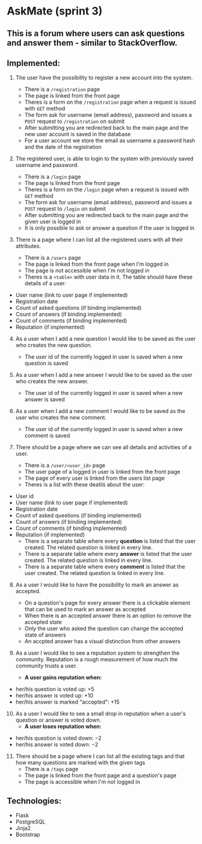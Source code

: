 # AskMate (sprint 3)


## This is a forum where users can ask questions and answer them - similar to StackOverflow.


## Implemented:

1. The user have the possibility to register a new account into the system.
    - There is a `/registration` page
    - The page is linked from the front page
    - Theres is a form on the `/registration` page when a request is issued with `GET` method
    - The form ask for username (email address), password and issues a `POST` request to `/registration` on submit
    - After submitting you are redirected back to the main page and the new user account is saved in the database
    - For a user account we store the email as username a password hash and the date of the registration

2. The registered user, is able to login to the system with previously saved username and password.
    - There is a `/login` page
    - The page is linked from the front page
    - Theres is a form on the `/login` page when a request is issued with `GET` method
    - The form ask for username (email address), password and issues a `POST` request to `/login` on submit
    - After submitting you are redirected back to the main page and the given user is logged in
    - It is only possible to ask or answer a question if the user is logged in

3. There is a page where I can list all the registered users with all their attributes.
    - There is a `/users` page
    - The page is linked from the front page when I'm logged in
    - The page is not accessible when I'm not logged in
    - Theres is a `<table>` with user data in it. The table should have these details of a user:
  - User name (link to user page if implemented)
  - Registration date
  - Count of asked questions (if binding implemented)
  - Count of answers (if binding implemented)
  - Count of comments (if binding implemented)
  - Reputation (if implemented)

4. As a user when I add a new question I would like to be saved as the user who creates the new question.
    - The user id of the currently logged in user is saved when a new question is saved

5. As a user when I add a new answer I would like to be saved as the user who creates the new answer.
    - The user id of the currently logged in user is saved when a new answer is saved

6. As a user when I add a new comment I would like to be saved as the user who creates the new comment.
    - The user id of the currently logged in user is saved when a new comment is saved

7. There should be a page where we can see all details and activities of a user.
    - There is a `/user/<user_id>` page
    - The user page of a logged in user is linked from the front page
    - The page of every user is linked from the users list page
    - Theres is a list with these deatils about the user:
  - User id
  - User name (link to user page if implemented)
  - Registration date
  - Count of asked questions (if binding implemented)
  - Count of answers (if binding implemented)
  - Count of comments (if binding implemented)
  - Reputation (if implemented)
    - There is a separate table where every **question** is listed that the user created. The related question is linked in every line.
    - There is a separate table where every **answer** is listed that the user created. The related question is linked in every line.
    - There is a separate table where every **comment** is listed that the user created. The related question is linked in every line.

8. As a user I would like to have the possibility to mark an answer as accepted.
    - On a question's page for every answer there is a clickable element that can be used to mark an answer as accepted
    - When there is an accepted answer there is an option to remove the accepted state
    - Only the user who asked the question can change the accepted state of answers
    - An accpted answer has a visual distinction from other answers

9. As a user I would like to see a reputation system to strengthen the community. Reputation is a rough measurement
 of how much the community trusts a user.
    - **A user gains reputation when:**
- her/his question is voted up: +5
- her/his answer is voted up: +10
- her/his answer is marked "accepted": +15

10. As a user I would like to see a small drop in reputation when a user's question or answer is voted down.
    - **A user loses reputation when:**
- her/his question is voted down: −2
- her/his answer is voted down: −2

11. There should be a page where I can list all the existing tags and that how many questions are marked with the given tags
    - There is a `/tags` page
    - The page is linked from the front page and a question's page
    - The page is accessible when I'm not logged in


## Technologies:
- Flask
- PostgreSQL
- Jinja2
- Bootstrap

